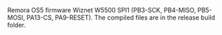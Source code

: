 Remora OS5 firmware
Wiznet W5500 
SPI1 (PB3-SCK, PB4-MISO, PB5-MOSI, PA13-CS, PA9-RESET).
The compiled files are in the release build folder.
